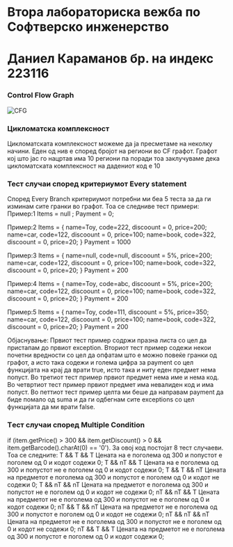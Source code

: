# Втора лабораториска вежба по Софтверско инженерство
# Даниел Караманов бр. на индекс 223116
### Control Flow Graph
![CFG](https://github.com/dkaramanov11/SI_2024_lab2_223116/assets/139162178/5eef6213-2c71-4775-ad97-ec2a44d5d5d0)

### Цикломатска комплексност
Цикломатската комплексност можеме да ја пресметаме на неколку начини. Еден од нив е според бројот на региони во CF графот. 
Графот кој што јас го нацртав има 10 региони па поради тоа заклучуваме дека цикломатската комплексност на дадениот код е 10

### Тест случаи според критериумот Every statement
Според Every Branch критериумот потребни ми беа 5 теста за да ги изминам сите гранки во графот. Тоа се следниве тест примери:
Пример:1
Items = null ; Payment  = 0;

Пример:2
Items = {
name=Toy, code=222, discoount = 0, price=200;
name=car, code=122, discoount = 0, price=100;
name=book, code=322, discoount = 0, price=20;
}
Payment = 1000

Пример:3
Items = {
name=null, code=null, discoount = 5%, price=200;
name=car, code=122, discoount = 0, price=100;
name=book, code=322, discoount = 0, price=20;
}
Payment = 200

Пример:4
Items = {
name=Toy, code=abc, discoount = 5%, price=200;
name=car, code=122, discoount = 0, price=100;
name=book, code=322, discoount = 0, price=20;
}
Payment = 200

Пример:5
Items = {
name=Toy, code=111, discoount = 5%, price=350;
name=car, code=122, discoount = 0, price=100;
name=book, code=322, discoount = 0, price=20;
}
Payment = 200

Објаснување: Првиот тест пример содржи празна листа со цел да пристапам до првиот exception. Вториот тест пример содежи некои почетни вредности со цел да опфатам што е можно повеќе гранки од графот, а исто така содежи и голема цифра за payment со цел функцијата на крај да врати true, исто така и ниту еден предмет нема попуст. Во третиот тест пример првиот предмет нема име и нема код. Во четвртиот тест пример првиот предмет има невалиден код и има попуст. Во петтиот тест пример целта ми беше да направам payment да биде помало од suma и да ги одбегнам сите exceptions со цел функцијата да ми врати false.

### Tест случаи според Multiple Condition
if (item.getPrice() > 300 && item.getDiscount() > 0 && item.getBarcode().charAt(0) == '0').
За овој код постојат 8 тест случаеви. Тоа се следните: 
T &&  T && T Цената на е поголема од 300 и попустот е поголем од 0 и кодот содежи 0;
T && nT && T Цената на е поголема од 300 и попустот не е поголем од 0 и кодот содежи 0;
T &&  T && nT Цената на предметот е поголема од 300 и попустот е поголем од 0 и кодот не содежи 0;
Т && nT && nT Цената на предметот е поголема од 300 и попустот не е поголем од 0 и кодот не содежи 0;
nT && nT && T Цената на предметот не е поголема од 300 и попустот не е поголем од 0 и кодот содежи 0;
nT && T && nT Цената на предметот не е поголема од 300 и попустот е поголем од 0 и кодот не содежи 0;
nT && nT && nT Цената на предметот не е поголема од 300 и попустот не е поголем од 0 и кодот не содежи 0;
nT && T && T Цената на предметот не е поголема од 300 и попустот е поголем од 0 и кодот содежи 0;
